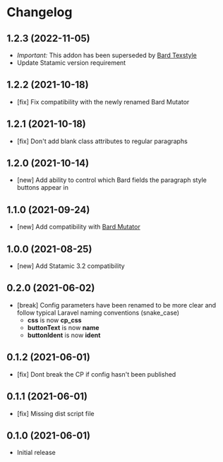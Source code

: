 # Changelog

## 1.2.3 (2022-11-05)

- *Important:* This addon has been superseded by [Bard Texstyle](https://statamic.com/addons/jacksleight/bard-texstyle)
- Update Statamic version requirement

## 1.2.2 (2021-10-18)

- [fix] Fix compatibility with the newly renamed Bard Mutator

## 1.2.1 (2021-10-18)

- [fix] Don't add blank class attributes to regular paragraphs

## 1.2.0 (2021-10-14)

- [new] Add ability to control which Bard fields the paragraph style buttons appear in

## 1.1.0 (2021-09-24)

- [new] Add compatibility with [Bard Mutator](https://github.com/jacksleight/bard-mutator)

## 1.0.0 (2021-08-25)

- [new] Add Statamic 3.2 compatibility

## 0.2.0 (2021-06-02)

- [break] Config parameters have been renamed to be more clear and follow typical Laravel naming conventions (snake_case)
    - **css** is now **cp_css**
    - **buttonText** is now **name**
    - **buttonIdent** is now **ident**

## 0.1.2 (2021-06-01)

- [fix] Dont break the CP if config hasn't been published

## 0.1.1 (2021-06-01)

- [fix] Missing dist script file

## 0.1.0 (2021-06-01)

- Initial release
